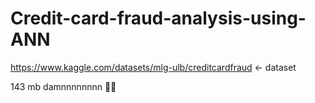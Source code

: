 # Credit-card-fraud-analysis-using-ANN
https://www.kaggle.com/datasets/mlg-ulb/creditcardfraud <- dataset  

143 mb damnnnnnnnn :face_with_spiral_eyes:	
